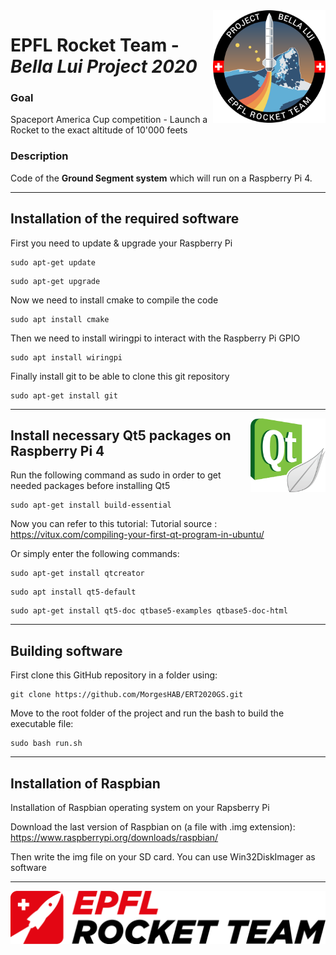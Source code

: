 <img src="img/bellalui.svg" width=180 align="right" >

# EPFL Rocket Team - <em>Bella Lui Project 2020</em>

### Goal 
Spaceport America Cup competition - Launch a Rocket to the exact altitude of 10'000 feets

### Description
Code of the <b>Ground Segment system</b> which will run on a Raspberry Pi 4.

-----------------------------------------------------------------
## Installation of the required software

First you need to update & upgrade your Raspberry Pi
```
sudo apt-get update
```
```
sudo apt-get upgrade
```
Now we need to install cmake to compile the code
```
sudo apt install cmake
```
Then we need to install wiringpi to interact with the Raspberry Pi GPIO
```
sudo apt install wiringpi
```
Finally install git to be able to clone this git repository
```
sudo apt-get install git
```

-----------------------------------------------------------------
<img src="img/Qt.png" width=120 align="right" >

## Install necessary Qt5 packages on Raspberry Pi 4

Run the following command as sudo in order to get needed packages before installing Qt5
```
sudo apt-get install build-essential
```
Now you can refer to this tutorial:
Tutorial source : https://vitux.com/compiling-your-first-qt-program-in-ubuntu/

Or simply enter the following commands:

```
sudo apt-get install qtcreator
```
```
sudo apt install qt5-default
```
```
sudo apt-get install qt5-doc qtbase5-examples qtbase5-doc-html
```

-----------------------------------------------------------------
## Building software

First clone this GitHub repository in a folder using:
```
git clone https://github.com/MorgesHAB/ERT2020GS.git
```
Move to the root folder of the project and run the bash to build the executable file:
```
sudo bash run.sh
```

-----------------------------------------------------------------
## Installation of Raspbian
Installation of Raspbian operating system on your Rapsberry Pi

Download the last version of Raspbian on (a file with .img extension): https://www.raspberrypi.org/downloads/raspbian/

Then write the img file on your SD card. You can use Win32DiskImager as software

-----------------------------------------------------------------

<img src="img/ERT.png" width=800>
